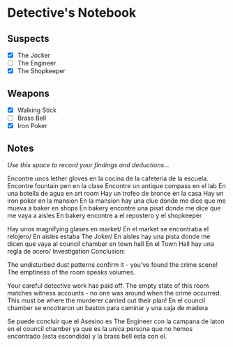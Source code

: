 # Detective's Notebook

## Suspects
- [x] The Jocker
- [ ] The Engineer
- [x] The Shopkeeper

## Weapons
- [x] Walking Stick
- [ ] Brass Bell
- [x] Iron Poker

## Notes
*Use this space to record your findings and deductions...*

Encontre unos lether gloves en la cocina de la cafeteria de la escuela. 
Encontre fountain pen en la clase 
Encontre un antique compass en el lab 
En una botella de agua en art room 
Hay un trofeo de bronce en la casa
Hay un iron poker en la mansion 
En la mansion hay una clue donde me dice que me mueva a baker en shops 
En bakery encontre una pisat donde me dice que me vaya a aisles 
En bakery encontre a el repostero y el shopkeeper 
 
Hay unos magnifying glases en market/
En el market se encontraba el relojero/
En aisles estaba The Joker/ 
En aisles hay una pista donde me dicen que vaya al council chamber en town hall 
En el Town Hall hay una regla de acero/ 
Investigation Conclusion:

The undisturbed dust patterns confirm it - you've found the crime scene! The emptiness of the room speaks volumes.

Your careful detective work has paid off. The empty state of this room matches
witness accounts - no one was around when the crime occurred. This must be
where the murderer carried out their plan!
En el council chamber se encotraron un baston para caminar y una caja de madera 

Se puede concluir que el Asesino es The Engineer con la campana de laton en el council chamber ya que es la unica persona que no hemos encontrado (esta escondido) y la brass bell esta con el. 

